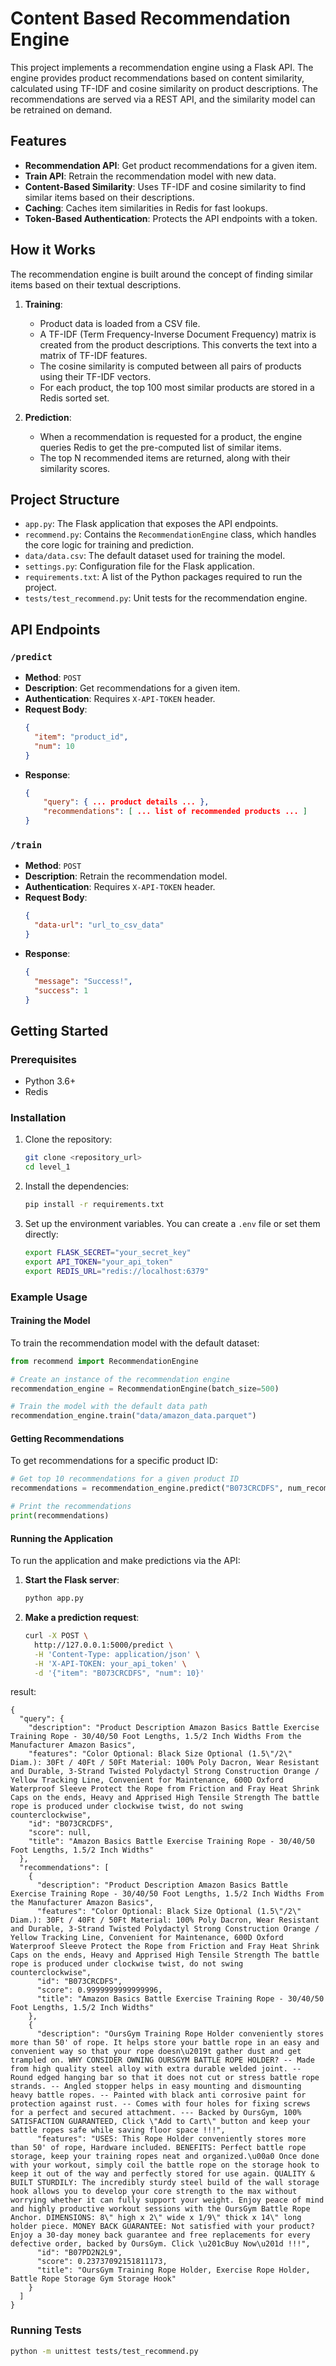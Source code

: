 # Content Based Recommendation Engine

This project implements a recommendation engine using a Flask API. The engine provides product recommendations based on content similarity, calculated using TF-IDF and cosine similarity on product descriptions. The recommendations are served via a REST API, and the similarity model can be retrained on demand.

## Features

- **Recommendation API**: Get product recommendations for a given item.
- **Train API**: Retrain the recommendation model with new data.
- **Content-Based Similarity**: Uses TF-IDF and cosine similarity to find similar items based on their descriptions.
- **Caching**: Caches item similarities in Redis for fast lookups.
- **Token-Based Authentication**: Protects the API endpoints with a token.

## How it Works

The recommendation engine is built around the concept of finding similar items based on their textual descriptions.

1.  **Training**:

    - Product data is loaded from a CSV file.
    - A TF-IDF (Term Frequency-Inverse Document Frequency) matrix is created from the product descriptions. This converts the text into a matrix of TF-IDF features.
    - The cosine similarity is computed between all pairs of products using their TF-IDF vectors.
    - For each product, the top 100 most similar products are stored in a Redis sorted set.

2.  **Prediction**:
    - When a recommendation is requested for a product, the engine queries Redis to get the pre-computed list of similar items.
    - The top N recommended items are returned, along with their similarity scores.

## Project Structure

- `app.py`: The Flask application that exposes the API endpoints.
- `recommend.py`: Contains the `RecommendationEngine` class, which handles the core logic for training and prediction.
- `data/data.csv`: The default dataset used for training the model.
- `settings.py`: Configuration file for the Flask application.
- `requirements.txt`: A list of the Python packages required to run the project.
- `tests/test_recommend.py`: Unit tests for the recommendation engine.

## API Endpoints

### `/predict`

- **Method**: `POST`
- **Description**: Get recommendations for a given item.
- **Authentication**: Requires `X-API-TOKEN` header.
- **Request Body**:
  ```json
  {
    "item": "product_id",
    "num": 10
  }
  ```
- **Response**:
  ```json
  {
      "query": { ... product details ... },
      "recommendations": [ ... list of recommended products ... ]
  }
  ```

### `/train`

- **Method**: `POST`
- **Description**: Retrain the recommendation model.
- **Authentication**: Requires `X-API-TOKEN` header.
- **Request Body**:
  ```json
  {
    "data-url": "url_to_csv_data"
  }
  ```
- **Response**:
  ```json
  {
    "message": "Success!",
    "success": 1
  }
  ```

## Getting Started

### Prerequisites

- Python 3.6+
- Redis

### Installation

1.  Clone the repository:

    ```bash
    git clone <repository_url>
    cd level_1
    ```

2.  Install the dependencies:

    ```bash
    pip install -r requirements.txt
    ```

3.  Set up the environment variables. You can create a `.env` file or set them directly:
    ```bash
    export FLASK_SECRET="your_secret_key"
    export API_TOKEN="your_api_token"
    export REDIS_URL="redis://localhost:6379"
    ```

### Example Usage

#### Training the Model

To train the recommendation model with the default dataset:

```python
from recommend import RecommendationEngine

# Create an instance of the recommendation engine
recommendation_engine = RecommendationEngine(batch_size=500)

# Train the model with the default data path
recommendation_engine.train("data/amazon_data.parquet")
```

#### Getting Recommendations

To get recommendations for a specific product ID:

```python
# Get top 10 recommendations for a given product ID
recommendations = recommendation_engine.predict("B073CRCDFS", num_recommendations=10)

# Print the recommendations
print(recommendations)
```

#### Running the Application

To run the application and make predictions via the API:

1. **Start the Flask server**:

   ```bash
   python app.py
   ```

2. **Make a prediction request**:

   ```bash
   curl -X POST \
     http://127.0.0.1:5000/predict \
     -H 'Content-Type: application/json' \
     -H 'X-API-TOKEN: your_api_token' \
     -d '{"item": "B073CRCDFS", "num": 10}'
   ```

result:

```
{
  "query": {
    "description": "Product Description Amazon Basics Battle Exercise Training Rope - 30/40/50 Foot Lengths, 1.5/2 Inch Widths From the Manufacturer Amazon Basics",
    "features": "Color Optional: Black Size Optional (1.5\"/2\" Diam.): 30Ft / 40Ft / 50Ft Material: 100% Poly Dacron, Wear Resistant and Durable, 3-Strand Twisted Polydactyl Strong Construction Orange / Yellow Tracking Line, Convenient for Maintenance, 600D Oxford Waterproof Sleeve Protect the Rope from Friction and Fray Heat Shrink Caps on the ends, Heavy and Apprised High Tensile Strength The battle rope is produced under clockwise twist, do not swing counterclockwise",
    "id": "B073CRCDFS",
    "score": null,
    "title": "Amazon Basics Battle Exercise Training Rope - 30/40/50 Foot Lengths, 1.5/2 Inch Widths"
  },
  "recommendations": [
    {
      "description": "Product Description Amazon Basics Battle Exercise Training Rope - 30/40/50 Foot Lengths, 1.5/2 Inch Widths From the Manufacturer Amazon Basics",
      "features": "Color Optional: Black Size Optional (1.5\"/2\" Diam.): 30Ft / 40Ft / 50Ft Material: 100% Poly Dacron, Wear Resistant and Durable, 3-Strand Twisted Polydactyl Strong Construction Orange / Yellow Tracking Line, Convenient for Maintenance, 600D Oxford Waterproof Sleeve Protect the Rope from Friction and Fray Heat Shrink Caps on the ends, Heavy and Apprised High Tensile Strength The battle rope is produced under clockwise twist, do not swing counterclockwise",
      "id": "B073CRCDFS",
      "score": 0.9999999999999996,
      "title": "Amazon Basics Battle Exercise Training Rope - 30/40/50 Foot Lengths, 1.5/2 Inch Widths"
    },
    {
      "description": "OursGym Training Rope Holder conveniently stores more than 50' of rope. It helps store your battle rope in an easy and convenient way so that your rope doesn\u2019t gather dust and get trampled on. WHY CONSIDER OWNING OURSGYM BATTLE ROPE HOLDER? -- Made from high quality steel alloy with extra durable welded joint. -- Round edged hanging bar so that it does not cut or stress battle rope strands. -- Angled stopper helps in easy mounting and dismounting heavy battle ropes. -- Painted with black anti corrosive paint for protection against rust. -- Comes with four holes for fixing screws for a perfect and secured attachment. --- Backed by OursGym, 100% SATISFACTION GUARANTEED, Click \"Add to Cart\" button and keep your battle ropes safe while saving floor space !!!",
      "features": "USES: This Rope Holder conveniently stores more than 50' of rope, Hardware included. BENEFITS: Perfect battle rope storage, keep your training ropes neat and organized.\u00a0 Once done with your workout, simply coil the battle rope on the storage hook to keep it out of the way and perfectly stored for use again. QUALITY & BUILT STURDILY: The incredibly sturdy steel build of the wall storage hook allows you to develop your core strength to the max without worrying whether it can fully support your weight. Enjoy peace of mind and highly productive workout sessions with the OursGym Battle Rope Anchor. DIMENSIONS: 8\" high x 2\" wide x 1/9\" thick x 14\" long holder piece. MONEY BACK GUARANTEE: Not satisfied with your product? Enjoy a 30-day money back guarantee and free replacements for every defective order, backed by OursGym. Click \u201cBuy Now\u201d !!!",
      "id": "B07PD2N2L9",
      "score": 0.23737092151811173,
      "title": "OursGym Training Rope Holder, Exercise Rope Holder, Battle Rope Storage Gym Storage Hook"
    }
  ]
}
```

### Running Tests

```bash
python -m unittest tests/test_recommend.py
```

